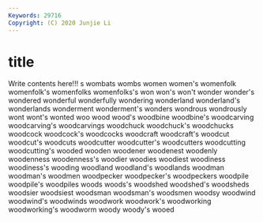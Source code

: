 ```yaml
---
Keywords: 29716
Copyright: (C) 2020 Junjie Li
---
```


# title

Write contents here!!!
s 
wombats 
wombs 
women 
women's 
womenfolk 
womenfolk's 
womenfolks 
womenfolks's 
won
won's 
won't 
wonder 
wonder's 
wondered 
wonderful 
wonderfully 
wondering 
wonderland 
wonderland's
wonderlands 
wonderment 
wonderment's 
wonders 
wondrous 
wondrously 
wont 
wont's 
wonted 
woo
wood 
wood's 
woodbine 
woodbine's 
woodcarving 
woodcarving's 
woodcarvings 
woodchuck 
woodchuck's 
woodchucks
woodcock 
woodcock's 
woodcocks 
woodcraft 
woodcraft's 
woodcut 
woodcut's 
woodcuts 
woodcutter 
woodcutter's
woodcutters 
woodcutting 
woodcutting's 
wooded 
wooden 
woodener 
woodenest 
woodenly 
woodenness 
woodenness's
woodier 
woodies 
woodiest 
woodiness 
woodiness's 
wooding 
woodland 
woodland's 
woodlands 
woodman
woodman's 
woodmen 
woodpecker 
woodpecker's 
woodpeckers 
woodpile 
woodpile's 
woodpiles 
woods 
woods's
woodshed 
woodshed's 
woodsheds 
woodsier 
woodsiest 
woodsman 
woodsman's 
woodsmen 
woodsy 
woodwind
woodwind's 
woodwinds 
woodwork 
woodwork's 
woodworking 
woodworking's 
woodworm 
woody 
woody's 
wooed
